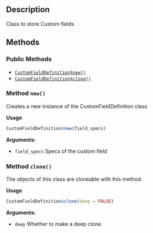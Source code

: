## Description

Class to store Custom fields


## Methods

### Public Methods

* [`CustomFieldDefinition$new()`](#method-CustomFieldDefinition-new)
* [`CustomFieldDefinition$clone()`](#method-CustomFieldDefinition-clone)

<a id="method-CustomFieldDefinition-new"></a>
### Method `new()`

Creates a new instance of the CustomFieldDefinition class


<b>Usage</b>

```r
CustomFieldDefinition$new(field_specs)
```

<b>Arguments:</b>

* `field_specs` Specs of the custom field


<a id="method-CustomFieldDefinition-clone"></a>
### Method `clone()`

The objects of this class are cloneable with this method.


<b>Usage</b>

```r
CustomFieldDefinition$clone(deep = FALSE)
```

<b>Arguments:</b>

* `deep` Whether to make a deep clone.


